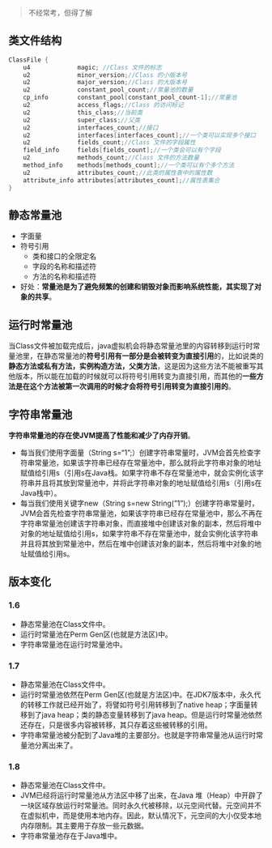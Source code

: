 > 不经常考，但得了解

## 类文件结构

```java
ClassFile {
    u4             magic; //Class 文件的标志
    u2             minor_version;//Class 的小版本号
    u2             major_version;//Class 的大版本号
    u2             constant_pool_count;//常量池的数量
    cp_info        constant_pool[constant_pool_count-1];//常量池
    u2             access_flags;//Class 的访问标记
    u2             this_class;//当前类
    u2             super_class;//父类
    u2             interfaces_count;//接口
    u2             interfaces[interfaces_count];//一个类可以实现多个接口
    u2             fields_count;//Class 文件的字段属性
    field_info     fields[fields_count];//一个类会可以有个字段
    u2             methods_count;//Class 文件的方法数量
    method_info    methods[methods_count];//一个类可以有个多个方法
    u2             attributes_count;//此类的属性表中的属性数
    attribute_info attributes[attributes_count];//属性表集合
}
```

## 静态常量池

- 字面量
- 符号引用
  - 类和接口的全限定名
  - 字段的名称和描述符
  - 方法的名称和描述符
- 好处：**常量池是为了避免频繁的创建和销毁对象而影响系统性能，其实现了对象的共享**。

## 运行时常量池

当Class文件被加载完成后，java虚拟机会将静态常量池里的内容转移到运行时常量池里，在静态常量池的**符号引用有一部分是会被转变为直接引用**的，比如说类的**静态方法或私有方法，实例构造方法，父类方法**，这是因为这些方法不能被重写其他版本，所以能在加载的时候就可以将符号引用转变为直接引用，而其他的**一些方法是在这个方法被第一次调用的时候才会将符号引用转变为直接引用的**。

## 字符串常量池

**字符串常量池的存在使JVM提高了性能和减少了内存开销**。

- 每当我们使用字面量（String s=“1”;）创建字符串常量时，JVM会首先检查字符串常量池，如果该字符串已经存在常量池中，那么就将此字符串对象的地址赋值给引用s（引用s在Java栈。如果字符串不存在常量池中，就会实例化该字符串并且将其放到常量池中，并将此字符串对象的地址赋值给引用s（引用s在Java栈中）。
- 每当我们使用关键字new（String s=new String(”1”);）创建字符串常量时，JVM会首先检查字符串常量池，如果该字符串已经存在常量池中，那么不再在字符串常量池创建该字符串对象，而直接堆中创建该对象的副本，然后将堆中对象的地址赋值给引用s，如果字符串不存在常量池中，就会实例化该字符串并且将其放到常量池中，然后在堆中创建该对象的副本，然后将堆中对象的地址赋值给引用s。

## 版本变化

### 1.6

- 静态常量池在Class文件中。
- 运行时常量池在Perm Gen区(也就是方法区)中。
- 字符串常量池在运行时常量池中。

### 1.7

- 静态常量池在Class文件中。
- 运行时常量池依然在Perm Gen区(也就是方法区)中。在JDK7版本中，永久代的转移工作就已经开始了，将譬如符号引用转移到了native heap；字面量转移到了java heap；类的静态变量转移到了java heap。但是运行时常量池依然还存在，只是很多内容被转移，其只存着这些被转移的引用。
- 字符串常量池被分配到了Java堆的主要部分。也就是字符串常量池从运行时常量池分离出来了。

### 1.8

- 静态常量池在Class文件中。
- JVM已经将运行时常量池从方法区中移了出来，在Java 堆（Heap）中开辟了一块区域存放运行时常量池。同时永久代被移除，以元空间代替。元空间并不在虚拟机中，而是使用本地内存。因此，默认情况下，元空间的大小仅受本地内存限制。其主要用于存放一些元数据。
- 字符串常量池存在于Java堆中。